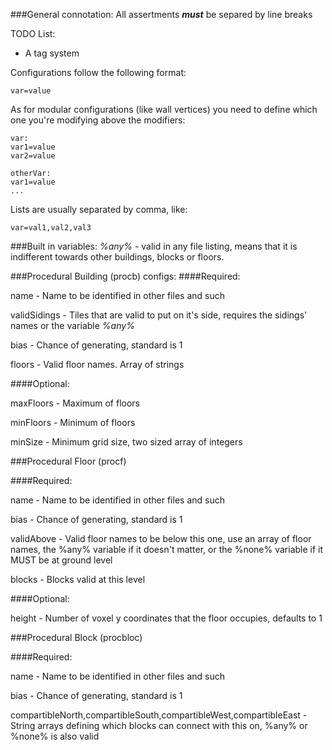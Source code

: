 ###General connotation:
All assertments ***must*** be separed by line breaks

TODO List:
- A tag system

Configurations follow the following format:

`var=value`

As for modular configurations (like wall vertices) you need to define which one you're modifying above the modifiers:

```
var:
var1=value
var2=value

otherVar:
var1=value
...
```

Lists are usually separated by comma, like:

`var=val1,val2,val3`

###Built in variables:
_%any%_ - valid in any file listing, means that it is indifferent towards other buildings, blocks or floors.


###Procedural Building (procb) configs:
####Required:

name - Name to be identified in other files and such

validSidings - Tiles that are valid to put on it's side, requires the sidings' names or the variable _%any%_

bias - Chance of generating, standard is 1

floors - Valid floor names. Array of strings

####Optional:

maxFloors - Maximum of floors

minFloors - Minimum of floors

minSize - Minimum grid size, two sized array of integers

###Procedural Floor (procf)

####Required:

name - Name to be identified in other files and such

bias - Chance of generating, standard is 1

validAbove - Valid floor names to be below this one, use an array of floor names, the %any% variable if it doesn't matter, or the %none% variable if it MUST be at ground level

blocks - Blocks valid at this level

####Optional:

height - Number of voxel y coordinates that the floor occupies, defaults to 1

###Procedural Block (procbloc)

####Required:

name - Name to be identified in other files and such

bias - Chance of generating, standard is 1

compartibleNorth,compartibleSouth,compartibleWest,compartibleEast - String arrays defining which blocks can connect with this on, %any% or %none% is also valid

